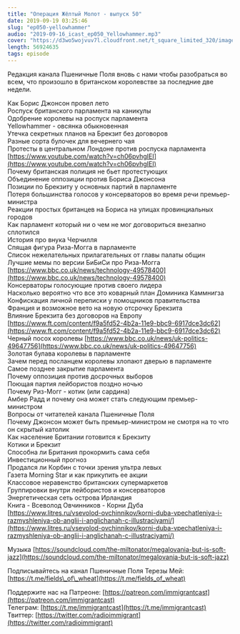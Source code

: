 ```yaml
---
title: "Операция Жёлтый Молот - выпуск 50"
date: 2019-09-19 03:25:46
slug: "ep050-yellowhammer"
audio: "2019-09-16_icast_ep050_Yellowhammer.mp3"
cover: "https://d3wo5wojvuv7l.cloudfront.net/t_square_limited_320/images.spreaker.com/original/d20daaa729fc8cae11f6717f5c961b50.jpg"
length: 56924635
tags: episode
---
```

Редакция канала Пшеничные Поля вновь с нами чтобы разобраться во всем, что произошло в британском королевстве за последние две недели.  
  
Как Борис Джонсон провел лето  
Роспуск британского парламента на каникулы  
Одобрение королевы на роспуск парламента  
Yellowhammer - овсянка обыкновенная  
Утечка секретных планов на Брекзит без договоров  
Разные сорта булочек для вечернего чая  
Протесты в центральном Лондоне против роспуска парламента [https://www.youtube.com/watch?v=ch06pvhgIEI](https://www.youtube.com/watch?v=ch06pvhgIEI)  
Почему британская полиция не бьет протестующих  
Объединение оппозиции против Бориса Джонсона  
Позиции по Брекзиту у основных партий в парламенте  
Потеря большинства голосов у консерваторов во время речи премьер-министра  
Реакции простых британцев на Бориса на улицах провинциальных городов  
Как парламент который ни о чем не мог договориться внезапно сплотился  
История про внука Черчилля  
Спящая фигура Риза-Могга в парламенте  
Список нежелательных прилагательных от главы палаты общин  
Лучшие мемы по версии БиБиСи про Риза-Могга [https://www.bbc.co.uk/news/technology-49578400](https://www.bbc.co.uk/news/technology-49578400)  
Консерваторы голосующие против своего лидера  
Насколько вероятно что все это коварный план Доминика Каммнигза  
Конфискация личной переписки у помощников правительства  
Франция и возможное вето на новую отсрочку Брекзита  
Влияние Брекзита без договоров на Европу [https://www.ft.com/content/f9a5fd52-4b2a-11e9-bbc9-6917dce3dc62](https://www.ft.com/content/f9a5fd52-4b2a-11e9-bbc9-6917dce3dc62)  
Черный посох королевы [https://www.bbc.co.uk/news/uk-politics-49647756](https://www.bbc.co.uk/news/uk-politics-49647756)  
Золотая булава королевы в парламенте  
Зачем перед посланцем королевы хлопают дверью в парламенте  
Самое позднее закрытие парламента  
Почему оппозиция против досрочных выборов  
Поющая партия лейбористов поздно ночью  
Почему Риз-Могг - котик (или сардина)  
Амбер Радд и почему она может стать следующим премьер-министром  
Вопросы от читателей канала Пшеничные Поля  
Почему Джонсон может быть премьер-министром не смотря на то что он скрытый католик  
Как население Британии готовится к Брекзиту  
Котики и Брекзит  
Способна ли Британия прокормить сама себя  
Инвестиционный прогноз  
Продался ли Корбин с точки зрения ультра левых  
Газета Morning Star и как прикупить ее акции  
Классовое неравенство британских супермаркетов  
Группировки внутри лейбористов и консерваторов  
Энергетическая сеть острова Ирландия  
Книга - Всеволод Овчинников - Корни Дуба [https://www.litres.ru/vsevolod-ovchinnikov/korni-duba-vpechatleniya-i-razmyshleniya-ob-anglii-i-anglichanah-c-illustraciyami/](https://www.litres.ru/vsevolod-ovchinnikov/korni-duba-vpechatleniya-i-razmyshleniya-ob-anglii-i-anglichanah-c-illustraciyami/)  
  
Музыка [https://soundcloud.com/the-miltonator/megalovania-but-is-soft-jazz](https://soundcloud.com/the-miltonator/megalovania-but-is-soft-jazz)  
  
Подписывайтесь на канал Пшеничные Поля Терезы Мей: [https://t.me/fields\_of\_wheat](https://t.me/fields_of_wheat)  
  
Поддержите нас на Патреоне: [https://patreon.com/immigrantcast](https://patreon.com/immigrantcast)  
Телеграм: [https://t.me/immigrantcast](https://t.me/immigrantcast)  
Твиттер: [https://twitter.com/radioimmigrant](https://twitter.com/radioimmigrant)
